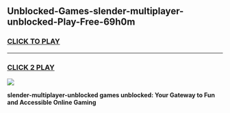 
## Unblocked-Games-slender-multiplayer-unblocked-Play-Free-69h0m
<h3>
<a href="https://premium76.site?title=slender-multiplayer-unblocked&ref=19M">CLICK TO PLAY</a></h3>
<hr>

<h3>
<a href="https://premium76.site?title=slender-multiplayer-unblocked&ref=19M">CLICK 2 PLAY</a>
  
</h3>

<a href="https://premium76.site?title=slender-multiplayer-unblocked&ref=19M"><img src="https://clearcache.store/games.png"></a>


**slender-multiplayer-unblocked games unblocked: Your Gateway to Fun and Accessible Online Gaming**
